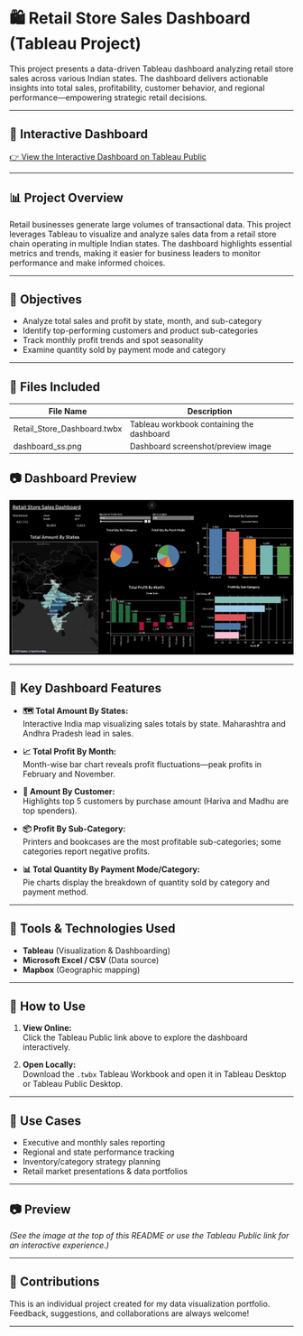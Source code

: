 # 🛍️ Retail Store Sales Dashboard (Tableau Project)

This project presents a data-driven Tableau dashboard analyzing retail store sales across various Indian states. The dashboard delivers actionable insights into total sales, profitability, customer behavior, and regional performance—empowering strategic retail decisions.

---

## 🔗 Interactive Dashboard

[👉 View the Interactive Dashboard on Tableau Public](https://public.tableau.com/shared/YYSNT2CQQ)

---

## 📊 Project Overview

Retail businesses generate large volumes of transactional data. This project leverages Tableau to visualize and analyze sales data from a retail store chain operating in multiple Indian states. The dashboard highlights essential metrics and trends, making it easier for business leaders to monitor performance and make informed choices.

---

## 🎯 Objectives

- Analyze total sales and profit by state, month, and sub-category
- Identify top-performing customers and product sub-categories
- Track monthly profit trends and spot seasonality
- Examine quantity sold by payment mode and category

---

## 🧾 Files Included

| File Name                      | Description                                   |
|--------------------------------|-----------------------------------------------|
| Retail_Store_Dashboard.twbx    | Tableau workbook containing the dashboard     |
| dashboard_ss.png               | Dashboard screenshot/preview image            |

## 📷 Dashboard Preview

![Retail Store Dashboard Screenshot](https://github.com/Knight00791/Retail-Store-Dashboard/blob/main/Screenshot%202025-06-20%20023031.png?raw=true)

---

## 📍 Key Dashboard Features

- **🗺️ Total Amount By States:**  
  Interactive India map visualizing sales totals by state. Maharashtra and Andhra Pradesh lead in sales.

- **📈 Total Profit By Month:**  
  Month-wise bar chart reveals profit fluctuations—peak profits in February and November.

- **👥 Amount By Customer:**  
  Highlights top 5 customers by purchase amount (Hariva and Madhu are top spenders).

- **📦 Profit By Sub-Category:**  
  Printers and bookcases are the most profitable sub-categories; some categories report negative profits.

- **📊 Total Quantity By Payment Mode/Category:**  
  Pie charts display the breakdown of quantity sold by category and payment method.

---

## 🧰 Tools & Technologies Used

- **Tableau** (Visualization & Dashboarding)
- **Microsoft Excel / CSV** (Data source)
- **Mapbox** (Geographic mapping)

---

## 🚀 How to Use

1. **View Online:**  
   Click the Tableau Public link above to explore the dashboard interactively.

2. **Open Locally:**  
   Download the `.twbx` Tableau Workbook and open it in Tableau Desktop or Tableau Public Desktop.

---

## 📌 Use Cases

- Executive and monthly sales reporting
- Regional and state performance tracking
- Inventory/category strategy planning
- Retail market presentations & data portfolios

---

## 📷 Preview

*(See the image at the top of this README or use the Tableau Public link for an interactive experience.)*

---

## 🙌 Contributions

This is an individual project created for my data visualization portfolio.  
Feedback, suggestions, and collaborations are always welcome!

---
